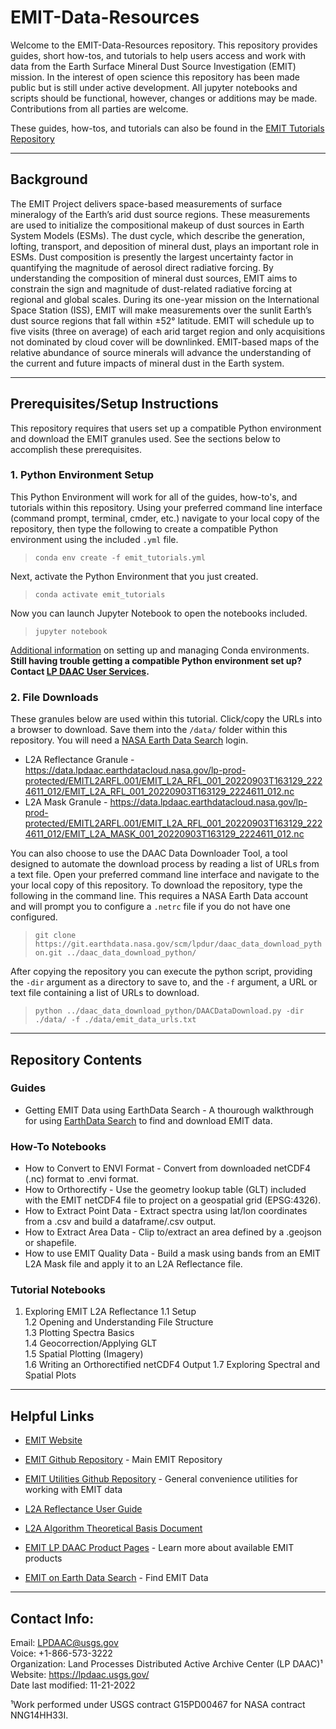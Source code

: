 # EMIT-Data-Resources

Welcome to the EMIT-Data-Resources repository. This repository provides guides, short how-tos, and tutorials to help users access and work with data from the Earth Surface Mineral Dust Source Investigation (EMIT) mission. In the interest of open science this repository has been made public but is still under active development. All jupyter notebooks and scripts should be functional, however, changes or additions may be made. Contributions from all parties are welcome.

These guides, how-tos, and tutorials can also be found in the [EMIT Tutorials Repository](https://github.com/emit-sds/tutorials)

---

## Background  

The EMIT Project delivers space-based measurements of surface mineralogy of the Earth’s arid dust source regions. These measurements are used to initialize the compositional makeup of dust sources in Earth System Models (ESMs). The dust cycle, which describe the generation, lofting, transport, and deposition of mineral dust, plays an important role in ESMs.  Dust composition is presently the largest uncertainty factor in quantifying the magnitude of aerosol direct radiative forcing.  By understanding the composition of mineral dust sources, EMIT aims to constrain the sign and magnitude of dust-related radiative forcing at regional and global scales. During its one-year mission on the International Space Station (ISS), EMIT will make measurements over the sunlit Earth’s dust source regions that fall within ±52° latitude. EMIT will schedule up to five visits (three on average) of each arid target region and only acquisitions not dominated by cloud cover will be downlinked. EMIT-based maps of the relative abundance of source minerals will advance the understanding of the current and future impacts of mineral dust in the Earth system.  

---

## Prerequisites/Setup Instructions

This repository requires that users set up a compatible Python environment and download the EMIT granules used. See the sections below to accomplish these prerequisites.

### 1. Python Environment Setup  

This Python Environment will work for all of the guides, how-to's, and tutorials within this repository. Using your preferred command line interface (command prompt, terminal, cmder, etc.) navigate to your local copy of the repository, then type the following to create a compatible Python environment using the included `.yml` file.  

> `conda env create -f emit_tutorials.yml`  

Next, activate the Python Environment that you just created.

> `conda activate emit_tutorials`  

Now you can launch Jupyter Notebook to open the notebooks included.

> `jupyter notebook`  

[Additional information](https://conda.io/docs/user-guide/tasks/manage-environments.html) on setting up and managing Conda environments.  
**Still having trouble getting a compatible Python environment set up? Contact [LP DAAC User Services](https://lpdaac.usgs.gov/lpdaac-contact-us/).**  

### 2. File Downloads  

These granules below are used within this tutorial. Click/copy the URLs into a browser to download. Save them into the `/data/` folder within this repository. You will need a [NASA Earth Data Search](https://search.earthdata.nasa.gov/search) login.

+ L2A Reflectance Granule - <https://data.lpdaac.earthdatacloud.nasa.gov/lp-prod-protected/EMITL2ARFL.001/EMIT_L2A_RFL_001_20220903T163129_2224611_012/EMIT_L2A_RFL_001_20220903T163129_2224611_012.nc>  
+ L2A Mask Granule - <https://data.lpdaac.earthdatacloud.nasa.gov/lp-prod-protected/EMITL2ARFL.001/EMIT_L2A_RFL_001_20220903T163129_2224611_012/EMIT_L2A_MASK_001_20220903T163129_2224611_012.nc>  

You can also choose to use the DAAC Data Downloader Tool, a tool designed to automate the download process by reading a list of URLs from a text file. Open your preferred command line interface and navigate to the your local copy of this repository. To download the repository, type the following in the command line. This requires a NASA Earth Data account and will prompt you to configure a `.netrc` file if you do not have one configured.

>`git clone https://git.earthdata.nasa.gov/scm/lpdur/daac_data_download_python.git ../daac_data_download_python/`

After copying the repository you can execute the python script, providing the `-dir` argument as a directory to save to, and the `-f` argument, a URL or text file containing a list of URLs to download.  

>`python ../daac_data_download_python/DAACDataDownload.py -dir ./data/ -f ./data/emit_data_urls.txt`

---

## Repository Contents  

### **Guides**  

+ Getting EMIT Data using EarthData Search - A thourough walkthrough for using [EarthData Search](https://search.earthdata.nasa.gov/search) to find and download EMIT data.

### **How-To Notebooks**

+ How to Convert to ENVI Format - Convert from downloaded netCDF4 (.nc) format to .envi format.
+ How to Orthorectify - Use the geometry lookup table (GLT) included with the EMIT netCDF4 file to project on a geospatial grid (EPSG:4326).
+ How to Extract Point Data  - Extract spectra using lat/lon coordinates from a .csv and build a dataframe/.csv output.
+ How to Extract Area Data - Clip to/extract an area defined by a .geojson or shapefile.
+ How to use EMIT Quality Data - Build a mask using bands from  an EMIT L2A Mask file and apply it to an L2A Reflectance file.

### **Tutorial Notebooks**  

1. Exploring EMIT L2A Reflectance
    1.1 Setup  
    1.2 Opening and Understanding File Structure  
    1.3 Plotting Spectra Basics  
    1.4 Geocorrection/Applying GLT  
    1.5 Spatial Plotting (Imagery)  
    1.6 Writing an Orthorectified netCDF4 Output
    1.7 Exploring Spectral and Spatial Plots  

---

## Helpful Links  

+ [EMIT Website](https://earth.jpl.nasa.gov/emit/)  

+ [EMIT Github Repository](https://github.com/emit-sds) - Main EMIT Repository  

+ [EMIT Utilities Github Repository](https://github.com/emit-sds/emit-utils) - General convenience utilities for working with EMIT data

+ [L2A Reflectance User Guide](https://lpdaac.usgs.gov/documents/1569/EMITL2ARFL_User_Guide_v1.pdf)  

+ [L2A Algorithm Theoretical Basis Document](https://lpdaac.usgs.gov/documents/1571/EMITL2A_ATBD_v1.pdf)  

+ [EMIT LP DAAC Product Pages](https://lpdaac.usgs.gov/product_search/?query=emit&status=Operational&view=cards&sort=title) - Learn more about available EMIT products  

+ [EMIT on Earth Data Search](https://search.earthdata.nasa.gov/search?q=%22EMIT%22) - Find EMIT Data  

---

## Contact Info:  

Email: LPDAAC@usgs.gov  
Voice: +1-866-573-3222  
Organization: Land Processes Distributed Active Archive Center (LP DAAC)¹  
Website: <https://lpdaac.usgs.gov/>  
Date last modified: 11-21-2022  

¹Work performed under USGS contract G15PD00467 for NASA contract NNG14HH33I.  
